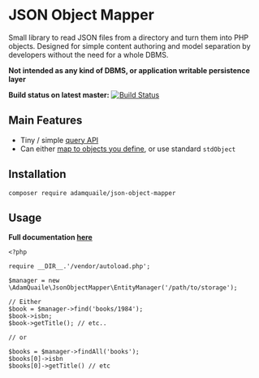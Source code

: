 # JSON Object Mapper

Small library to read JSON files from a directory and turn them into PHP objects. Designed for simple content authoring and model separation by developers without the need for a whole DBMS.

**Not intended as any kind of DBMS, or application writable persistence layer**

**Build status on latest master:** [![Build Status](https://travis-ci.org/adamquaile/json-object-mapper.png?branch=master)](https://travis-ci.org/adamquaile/json-object-mapper)

## Main Features

 - Tiny / simple [query API](docs/02-Querying.md)
 - Can either [map to objects you define](docs/03-Custom_Mappings.md), or use standard `stdObject`

## Installation

    composer require adamquaile/json-object-mapper


## Usage

**Full documentation [here](docs)**

    <?php

    require __DIR__.'/vendor/autoload.php';

    $manager = new \AdamQuaile\JsonObjectMapper\EntityManager('/path/to/storage');

    // Either
    $book = $manager->find('books/1984');
    $book->isbn;
    $book->getTitle(); // etc..

    // or

    $books = $manager->findAll('books');
    $books[0]->isbn
    $books[0]->getTitle() // etc

